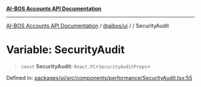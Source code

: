 [**AI-BOS Accounts API Documentation**](../../../README.md)

***

[AI-BOS Accounts API Documentation](../../../README.md) / [@aibos/ui](../README.md) / [](../README.md) / SecurityAudit

# Variable: SecurityAudit

> `const` **SecurityAudit**: `React.FC`\<`SecurityAuditProps`\>

Defined in: [packages/ui/src/components/performance/SecurityAudit.tsx:55](https://github.com/pohlai88/accounts/blob/48103fb36d28b2b9bfb33472b6de2f719773cde9/packages/ui/src/components/performance/SecurityAudit.tsx#L55)
